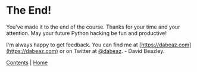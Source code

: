 # The End!

You've made it to the end of the course. Thanks for your time and your attention.
May your future Python hacking be fun and productive!

I'm always happy to get feedback. You can find me at [https://dabeaz.com](https://dabeaz.com)
or on Twitter at [@dabeaz](https://twitter.com/dabeaz). - David Beazley.

[Contents](../Contents.md) | [Home](../..)
